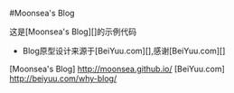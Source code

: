#Moonsea's Blog

这是[Moonsea's Blog][]的示例代码

* Blog原型设计来源于[BeiYuu.com][],感谢[BeiYuu.com][]

[Moonsea's Blog] http://moonsea.github.io/
[BeiYuu.com] http://beiyuu.com/why-blog/